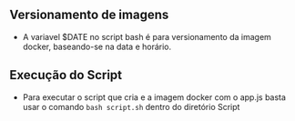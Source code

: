 ## Versionamento de imagens
- A variavel $DATE no script bash é para versionamento da imagem docker, baseando-se na data e horário.

## Execução do Script

- Para executar o script que cria e a imagem docker com o app.js basta usar o comando ```bash script.sh``` dentro do diretório Script
